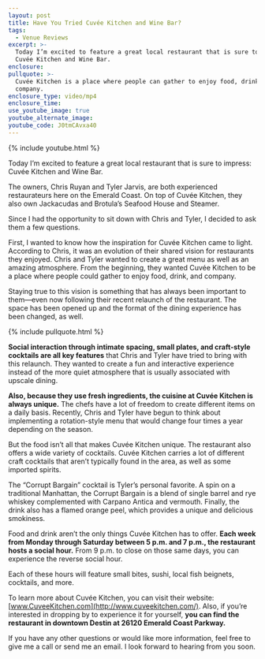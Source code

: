 ```yaml
---
layout: post
title: Have You Tried Cuvée Kitchen and Wine Bar?
tags:
  - Venue Reviews
excerpt: >-
  Today I’m excited to feature a great local restaurant that is sure to impress:
  Cuvée Kitchen and Wine Bar.
enclosure:
pullquote: >-
  Cuvée Kitchen is a place where people can gather to enjoy food, drink, and
  company.
enclosure_type: video/mp4
enclosure_time:
use_youtube_image: true
youtube_alternate_image:
youtube_code: J0tmCAvxa40
---
```



{% include youtube.html %}

Today I’m excited to feature a great local restaurant that is sure to impress: Cuvée Kitchen and Wine Bar.

The owners, Chris Ruyan and Tyler Jarvis, are both experienced restaurateurs here on the Emerald Coast. On top of Cuvée Kitchen, they also own Jackacudas and Brotula’s Seafood House and Steamer.

Since I had the opportunity to sit down with Chris and Tyler, I decided to ask them a few questions.

First, I wanted to know how the inspiration for Cuvée Kitchen came to light. According to Chris, it was an evolution of their shared vision for restaurants they enjoyed. Chris and Tyler wanted to create a great menu as well as an amazing atmosphere. From the beginning, they wanted Cuvée Kitchen to be a place where people could gather to enjoy food, drink, and company.

Staying true to this vision is something that has always been important to them—even now following their recent relaunch of the restaurant. The space has been opened up and the format of the dining experience has been changed, as well.

{% include pullquote.html %}

**Social interaction through intimate spacing, small plates, and craft-style cocktails are all key features** that Chris and Tyler have tried to bring with this relaunch. They wanted to create a fun and interactive experience instead of the more quiet atmosphere that is usually associated with upscale dining.

**Also, because they use fresh ingredients, the cuisine at Cuvée Kitchen is always unique.** The chefs have a lot of freedom to create different items on a daily basis. Recently, Chris and Tyler have begun to think about implementing a rotation-style menu that would change four times a year depending on the season.

But the food isn’t all that makes Cuvée Kitchen unique. The restaurant also offers a wide variety of cocktails. Cuvée Kitchen carries a lot of different craft cocktails that aren’t typically found in the area, as well as some imported spirits.

The “Corrupt Bargain” cocktail is Tyler’s personal favorite. A spin on a traditional Manhattan, the Corrupt Bargain is a blend of single barrel and rye whiskey complemented with Carpano Antica and vermouth. Finally, the drink also has a flamed orange peel, which provides a unique and delicious smokiness.

Food and drink aren’t the only things Cuvée Kitchen has to offer. **Each week from Monday through Saturday between 5 p.m. and 7 p.m., the restaurant hosts a social hour.** From 9 p.m. to close on those same days, you can experience the reverse social hour.

Each of these hours will feature small bites, sushi, local fish beignets, cocktails, and more.

To learn more about Cuvée Kitchen, you can visit their website: [www.CuveeKitchen.com](http://www.cuveekitchen.com/). Also, if you’re interested in dropping by to experience it for yourself, **you can find the restaurant in downtown Destin at 26120 Emerald Coast Parkway.**

If you have any other questions or would like more information, feel free to give me a call or send me an email. I look forward to hearing from you soon.